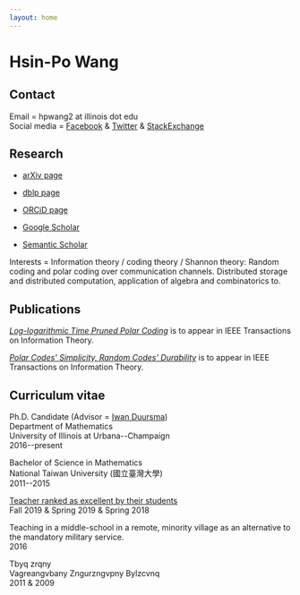 ```yaml
---
layout: home
---
```


# Hsin-Po Wang

## Contact

Email = hpwang2 at illinois dot edu  
Social media
= [Facebook](https://www.facebook.com/Xymbol.1)
& [Twitter](https://twitter.com/Xymbol_1)
& [StackExchange](https://stackexchange.com/users/4418253/symbol-1)

## Research

* [arXiv page](https://arxiv.org/a/wang_h_8.html)  

* [dblp page](https://dblp.org/pid/75/329-1.html)  

* [ORCiD page](https://orcid.org/0000-0003-2574-1510)  

* [Google Scholar](https://scholar.google.com/citations?user=tJ8-ChgAAAAJ)  

* [Semantic Scholar](https://www.semanticscholar.org/author/Hsin-Po-Wang/3003115)  

Interests =
Information theory / coding theory / Shannon theory:
Random coding and polar coding over communication channels.
Distributed storage and distributed computation,
application of algebra and combinatorics to.

## Publications

[*Log-logarithmic Time Pruned Polar Coding*](https://doi.org/10.1109/TIT.2020.3041523)
is to appear in IEEE Transactions on Information Theory.

[*Polar Codes' Simplicity, Random Codes' Durability*](https://doi.org/10.1109/TIT.2020.3041570)
is to appear in IEEE Transactions on Information Theory.

## Curriculum vitae

Ph.D. Candidate
(Advisor = [Iwan Duursma](https://faculty.math.illinois.edu/~duursma/))  
Department of Mathematics  
University of Illinois at Urbana--Champaign  
2016--present

Bachelor of Science in Mathematics  
National Taiwan University (國立臺灣大學)  
2011--2015

[Teacher ranked as excellent by their students](https://go.illinois.edu/lotrae)  
Fall 2019 & Spring 2019 & Spring 2018  

Teaching in a middle-school in a remote, minority village
as an alternative to the mandatory military service.  
2016

Tbyq zrqny  
Vagreangvbany Zngurzngvpny Bylzcvnq  
2011 & 2009
